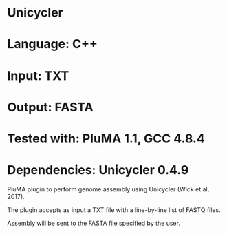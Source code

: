 # Unicycler
# Language: C++
# Input: TXT
# Output: FASTA
# Tested with: PluMA 1.1, GCC 4.8.4
# Dependencies: Unicycler 0.4.9

PluMA plugin to perform genome assembly using Unicycler (Wick et al, 2017).

The plugin accepts as input a TXT file with a line-by-line list
of FASTQ files.

Assembly will be sent to the FASTA file specified by the user.



